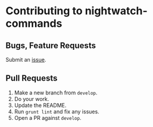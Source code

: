 # Contributing to nightwatch-commands

## Bugs, Feature Requests
Submit an [issue](https://github.com/mobify/nightwatch-commands/issues).

## Pull Requests

1. Make a new branch from `develop`.
1. Do your work.
1. Update the README. 
1. Run `grunt lint` and fix any issues. 
1. Open a PR against `develop`. 